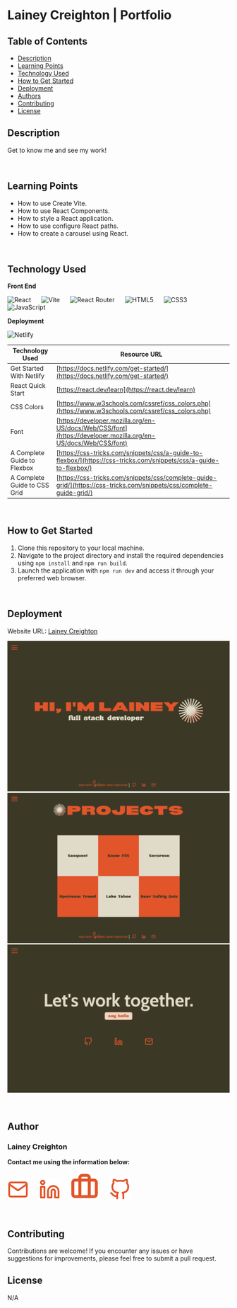 # Lainey Creighton | Portfolio

## Table of Contents
- [Description](#description)
- [Learning Points](#learning-points)
- [Technology Used](#technology-used)
- [How to Get Started](#how-to-get-started)
- [Deployment](#deployment)
- [Authors](#authors)
- [Contributing](#contributing)
- [License](#license)

## Description

Get to know me and see my work!

<br>

## Learning Points

- How to use Create Vite.
- How to use React Components.
- How to style a React application.
- How to use configure React paths.
- How to create a carousel using React.

<br>

## Technology Used

**Front End**
<br>

![React](https://img.shields.io/badge/react-%2320232a.svg?style=for-the-badge&logo=react&logoColor=%2361DAFB) &nbsp;&nbsp;&nbsp;&nbsp; 
![Vite](https://img.shields.io/badge/vite-%23646CFF.svg?style=for-the-badge&logo=vite&logoColor=white) &nbsp;&nbsp;&nbsp;&nbsp; 
![React Router](https://img.shields.io/badge/React_Router-CA4245?style=for-the-badge&logo=react-router&logoColor=white) &nbsp;&nbsp;&nbsp;&nbsp; 
![HTML5](https://img.shields.io/badge/html5-%23E34F26.svg?style=for-the-badge&logo=html5&logoColor=white) &nbsp;&nbsp;&nbsp;&nbsp; 
![CSS3](https://img.shields.io/badge/css3-%231572B6.svg?style=for-the-badge&logo=css3&logoColor=white) &nbsp;&nbsp;&nbsp;&nbsp; 
![JavaScript](https://img.shields.io/badge/javascript-%23323330.svg?style=for-the-badge&logo=javascript&logoColor=%23F7DF1E)
<br>

**Deployment**
<br>

![Netlify](https://img.shields.io/badge/netlify-%23000000.svg?style=for-the-badge&logo=netlify&logoColor=#00C7B7)
<br>

| Technology Used | Resource URL                                                      |
| --------------- | ----------------------------------------------------------------- |
| Get Started With Netlify | [https://docs.netlify.com/get-started/](https://docs.netlify.com/get-started/) |
| React Quick Start | [https://react.dev/learn](https://react.dev/learn) |
| CSS Colors | [https://www.w3schools.com/cssref/css_colors.php](https://www.w3schools.com/cssref/css_colors.php) |
| Font | [https://developer.mozilla.org/en-US/docs/Web/CSS/font](https://developer.mozilla.org/en-US/docs/Web/CSS/font) |
| A Complete Guide to Flexbox | [https://css-tricks.com/snippets/css/a-guide-to-flexbox/](https://css-tricks.com/snippets/css/a-guide-to-flexbox/) |
| A Complete Guide to CSS Grid | [https://css-tricks.com/snippets/css/complete-guide-grid/](https://css-tricks.com/snippets/css/complete-guide-grid/) |

<br>

## How to Get Started

1. Clone this repository to your local machine.
2. Navigate to the project directory and install the required dependencies using `npm install` and `npm run build`.
3. Launch the application with `npm run dev` and access it through your preferred web browser.
<br>

## Deployment

Website URL: [Lainey Creighton](https://laineycreighton.com/)

![alt text](./src/assets/images/homepage.png)
![alt text](./src/assets/images/projectspage.png)
![alt text](./src/assets/images/contactpage.png)

<br>

## Author

### Lainey Creighton

**Contact me using the information below:**

[![Email](./src/assets/images/email.svg)](mailto:dev.lainey@gmail.com) &nbsp;&nbsp;&nbsp;&nbsp; 
[![LinkedIn](./src/assets/images/linkedin.svg)](https://www.linkedin.com/in/lainey-creighton/) &nbsp;&nbsp;&nbsp;&nbsp; 
[![Portfolio](./src/assets/images/briefcase.svg)](https://laineycreighton.netlify.app/) &nbsp;&nbsp;&nbsp;&nbsp; 
[![GitHub](./src/assets/images/github.svg)](https://github.com/laineycreighton)

<br>

## Contributing

Contributions are welcome! If you encounter any issues or have suggestions for improvements, please feel free to submit a pull request.
<br>

## License

N/A